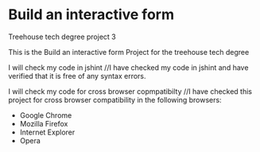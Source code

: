 # Build an interactive form
Treehouse tech degree project 3

This is the Build an interactive form Project for the treehouse tech degree

I will check my code in jshint //I have checked my code in jshint and have verified that it is free of any syntax errors.

I will check my code for cross browser copmpatibilty //I have checked this project for cross browser compatibility in the following browsers:

- Google Chrome
- Mozilla Firefox
- Internet Explorer
- Opera
